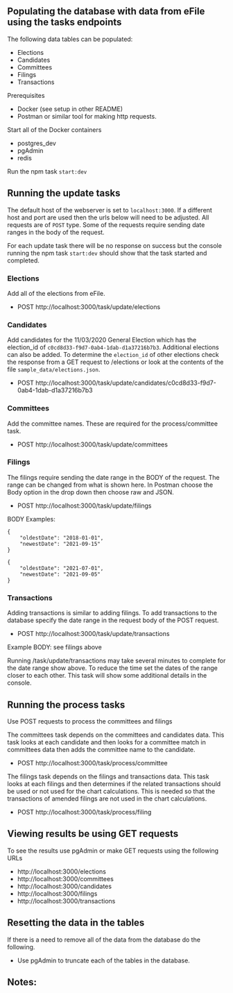 ## Populating the database with data from eFile using the tasks endpoints

The following data tables can be populated:
* Elections
* Candidates
* Committees
* Filings
* Transactions

Prerequisites
* Docker (see setup in other README)
* Postman or similar tool for making http requests.

Start all of the Docker containers
  * postgres_dev
  * pgAdmin
  * redis

Run the npm task `start:dev`
## Running the update tasks
The default host of the webserver is set to `localhost:3000`. If a different host and port are used then the urls below will need to be adjusted. All requests are of `POST` type. Some of the requests require sending date ranges in the body of the request.

For each update task there will be no response on success but the console running the npm task `start:dev` should show that the task started and completed.

### Elections
Add all of the elections from eFile.
* POST http://localhost:3000/task/update/elections

### Candidates
Add candidates for the 11/03/2020 General Election which has the election_id of `c0cd8d33-f9d7-0ab4-1dab-d1a37216b7b3`. Additional elections can also be added. To determine the `election_id` of other elections check the response from a GET request to /elections or look at the contents of the file `sample_data/elections.json`.

* POST http://localhost:3000/task/update/candidates/c0cd8d33-f9d7-0ab4-1dab-d1a37216b7b3

### Committees
Add the committee names. These are required for the process/committee task.
* POST http://localhost:3000/task/update/committees

### Filings
The filings require sending the date range in the BODY of the request. The range can be changed from what is shown here. In Postman choose the Body option in the drop down then choose raw and JSON. 

* POST http://localhost:3000/task/update/filings


BODY Examples:
```
{
    "oldestDate": "2018-01-01",
    "newestDate": "2021-09-15"
}
```
```
{
    "oldestDate": "2021-07-01",
    "newestDate": "2021-09-05"
}
```

### Transactions
Adding transactions is similar to adding filings.
To add transactions to the database specify the date range in the request body of the POST request.

* POST http://localhost:3000/task/update/transactions

Example BODY: see filings above

Running /task/update/transactions may take several minutes to complete for the date range show above. To reduce the time set the dates of the range closer to each other. This task will show some additional details in the console.

## Running the process tasks
Use POST requests to process the committees and filings

The committees task depends on the committees and candidates data. This task looks at each candidate and then looks for a committee match in committees data then adds the committee name to the candidate.

* POST http://localhost:3000/task/process/committee

The filings task depends on the filings and transactions data. This task looks at each filings and then determines if the related transactions should be used or not used for the chart calculations. This is needed so that the transactions of amended filings are not used in the chart calculations.
* POST http://localhost:3000/task/process/filing

## Viewing results be using GET requests
To see the results use pgAdmin or make GET requests using the following URLs  

* http://localhost:3000/elections
* http://localhost:3000/committees
* http://localhost:3000/candidates
* http://localhost:3000/filings
* http://localhost:3000/transactions

## Resetting the data in the tables
If there is a need to remove all of the data from the database do the following.
* Use pgAdmin to truncate each of the tables in the database.

## Notes:
